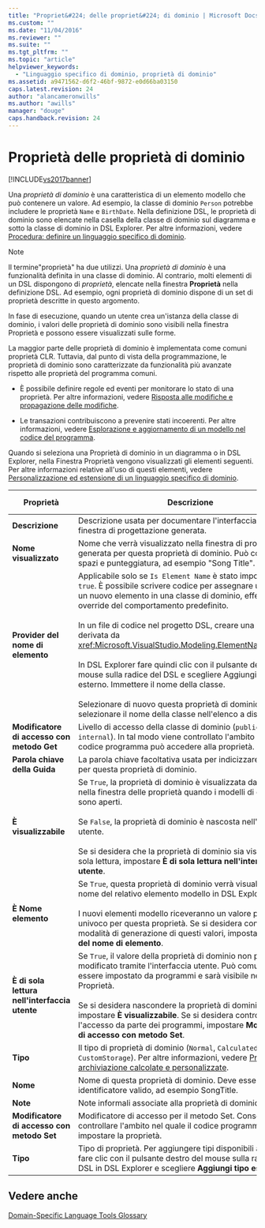 ```yaml
---
title: "Propriet&#224; delle propriet&#224; di dominio | Microsoft Docs"
ms.custom: ""
ms.date: "11/04/2016"
ms.reviewer: ""
ms.suite: ""
ms.tgt_pltfrm: ""
ms.topic: "article"
helpviewer_keywords: 
  - "Linguaggio specifico di dominio, proprietà di dominio"
ms.assetid: a9471562-d6f2-46bf-9872-e0d66ba03150
caps.latest.revision: 24
author: "alancameronwills"
ms.author: "awills"
manager: "douge"
caps.handback.revision: 24
---
```

# Propriet&#224; delle propriet&#224; di dominio
[!INCLUDE[vs2017banner](../code-quality/includes/vs2017banner.md)]

Una *proprietà di dominio* è una caratteristica di un elemento modello che può contenere un valore.  Ad esempio, la classe di dominio `Person` potrebbe includere le proprietà `Name` e `BirthDate`.  Nella definizione DSL, le proprietà di dominio sono elencate nella casella della classe di dominio sul diagramma e sotto la classe di dominio in DSL Explorer.  Per altre informazioni, vedere [Procedura: definire un linguaggio specifico di dominio](../modeling/how-to-define-a-domain-specific-language.md).  
  
> [!NOTE]
>  Il termine"proprietà" ha due utilizzi.  Una *proprietà di dominio* è una funzionalità definita in una classe di dominio.  Al contrario, molti elementi di un DSL dispongono di *proprietà*, elencate nella finestra **Proprietà** nella definizione DSL.  Ad esempio, ogni proprietà di dominio dispone di un set di proprietà descritte in questo argomento.  
  
 In fase di esecuzione, quando un utente crea un'istanza della classe di dominio, i valori delle proprietà di dominio sono visibili nella finestra Proprietà e possono essere visualizzati sulle forme.  
  
 La maggior parte delle proprietà di dominio è implementata come comuni proprietà CLR.  Tuttavia, dal punto di vista della programmazione, le proprietà di dominio sono caratterizzate da funzionalità più avanzate rispetto alle proprietà del programma comuni.  
  
-   È possibile definire regole ed eventi per monitorare lo stato di una proprietà.  Per altre informazioni, vedere [Risposta alle modifiche e propagazione delle modifiche](../modeling/responding-to-and-propagating-changes.md).  
  
-   Le transazioni contribuiscono a prevenire stati incoerenti.  Per altre informazioni, vedere [Esplorazione e aggiornamento di un modello nel codice del programma](../modeling/navigating-and-updating-a-model-in-program-code.md).  
  
 Quando si seleziona una Proprietà di dominio in un diagramma o in DSL Explorer, nella Finestra Proprietà vengono visualizzati gli elementi seguenti.  Per altre informazioni relative all'uso di questi elementi, vedere [Personalizzazione ed estensione di un linguaggio specifico di dominio](../modeling/customizing-and-extending-a-domain-specific-language.md).  
  
|Proprietà|Descrizione|Valore predefinito|  
|---------------|-----------------|------------------------|  
|**Descrizione**|Descrizione usata per documentare l'interfaccia utente della finestra di progettazione generata.|\<none\>|  
|**Nome visualizzato**|Nome che verrà visualizzato nella finestra di progettazione generata per questa proprietà di dominio.  Può contenere spazi e punteggiatura, ad esempio "Song Title".|\<none\>|  
|**Provider del nome di elemento**|Applicabile solo se `Is Element Name` è stato impostato su `true`.  È possibile scrivere codice per assegnare un nome a un nuovo elemento in una classe di dominio, effettuando un override del comportamento predefinito.<br /><br /> In un file di codice nel progetto DSL, creare una classe derivata da <xref:Microsoft.VisualStudio.Modeling.ElementNameProvider>.<br /><br /> In DSL Explorer fare quindi clic con il pulsante destro del mouse sulla radice del DSL e scegliere Aggiungi tipo esterno.  Immettere il nome della classe.<br /><br /> Selezionare di nuovo questa proprietà di dominio e selezionare il nome della classe nell'elenco a discesa.|\<none\>|  
|**Modificatore di accesso con metodo Get**|Livello di accesso della classe di dominio \(`public` o `internal`\).  In tal modo viene controllato l'ambito nel quale il codice programma può accedere alla proprietà.|`public`|  
|**Parola chiave della Guida**|La parola chiave facoltativa usata per indicizzare la guida F1 per questa proprietà di dominio.|\<none\>|  
|**È visualizzabile**|Se `True`, la proprietà di dominio è visualizzata dall'utente nella finestra delle proprietà quando i modelli di questo DSL sono aperti.<br /><br /> Se `False`, la proprietà di dominio è nascosta nell'interfaccia utente.<br /><br /> Se si desidera che la proprietà di dominio sia visibile ma di sola lettura, impostare **È di sola lettura nell'interfaccia utente**.|`True`|  
|**È Nome elemento**|Se `True`, questa proprietà di dominio verrà visualizzata come nome del relativo elemento modello in DSL Explorer.<br /><br /> I nuovi elementi modello riceveranno un valore predefinito univoco per questa proprietà.  Se si desidera controllare la modalità di generazione di questi valori, impostare **Provider del nome di elemento**.|`False`|  
|**È di sola lettura nell'interfaccia utente**|Se `True`, il valore della proprietà di dominio non può essere modificato tramite l'interfaccia utente.  Può comunque essere impostato da programmi e sarà visibile nella finestra Proprietà.<br /><br /> Se si desidera nascondere la proprietà di dominio all'utente, impostare **È visualizzabile**.  Se si desidera controllare l'accesso da parte dei programmi, impostare **Modificatore di accesso con metodo Set**.|`False`|  
|**Tipo**|Il tipo di proprietà di dominio \(`Normal`, `Calculated` o `CustomStorage`\).  Per altre informazioni, vedere [Proprietà di archiviazione calcolate e personalizzate](../modeling/calculated-and-custom-storage-properties.md).|`Normal`|  
|**Nome**|Nome di questa proprietà di dominio.  Deve essere un identificatore valido, ad esempio SongTitle.|\<none\>|  
|**Note**|Note informali associate alla proprietà di dominio.|\<none\>|  
|**Modificatore di accesso con metodo Set**|Modificatore di accesso per il metodo Set.  Consente di controllare l'ambito nel quale il codice programma può impostare la proprietà.|`public`|  
|**Tipo**|Tipo di proprietà.  Per aggiungere tipi disponibili all'elenco, fare clic con il pulsante destro del mouse sulla radice del DSL in DSL Explorer e scegliere **Aggiungi tipo esterno**.|`String`|  
  
## Vedere anche  
 [Domain\-Specific Language Tools Glossary](http://msdn.microsoft.com/it-it/ca5e84cb-a315-465c-be24-76aa3df276aa)